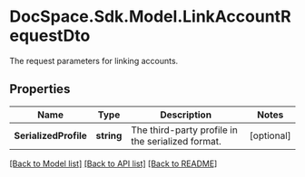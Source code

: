 # DocSpace.Sdk.Model.LinkAccountRequestDto
The request parameters for linking accounts.

## Properties

Name | Type | Description | Notes
------------ | ------------- | ------------- | -------------
**SerializedProfile** | **string** | The third-party profile in the serialized format. | [optional] 

[[Back to Model list]](../README.md#documentation-for-models) [[Back to API list]](../README.md#documentation-for-api-endpoints) [[Back to README]](../README.md)

